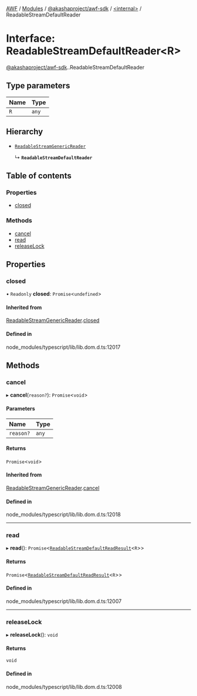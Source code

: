 [AWF](../README.md) / [Modules](../modules.md) / [@akashaproject/awf-sdk](../modules/akashaproject_awf_sdk.md) / [<internal\>](../modules/akashaproject_awf_sdk._internal_.md) / ReadableStreamDefaultReader

# Interface: ReadableStreamDefaultReader<R\>

[@akashaproject/awf-sdk](../modules/akashaproject_awf_sdk.md).[<internal>](../modules/akashaproject_awf_sdk._internal_.md).ReadableStreamDefaultReader

## Type parameters

| Name | Type |
| :------ | :------ |
| `R` | `any` |

## Hierarchy

- [`ReadableStreamGenericReader`](akashaproject_awf_sdk._internal_.ReadableStreamGenericReader.md)

  ↳ **`ReadableStreamDefaultReader`**

## Table of contents

### Properties

- [closed](akashaproject_awf_sdk._internal_.ReadableStreamDefaultReader.md#closed)

### Methods

- [cancel](akashaproject_awf_sdk._internal_.ReadableStreamDefaultReader.md#cancel)
- [read](akashaproject_awf_sdk._internal_.ReadableStreamDefaultReader.md#read)
- [releaseLock](akashaproject_awf_sdk._internal_.ReadableStreamDefaultReader.md#releaselock)

## Properties

### closed

• `Readonly` **closed**: `Promise`<`undefined`\>

#### Inherited from

[ReadableStreamGenericReader](akashaproject_awf_sdk._internal_.ReadableStreamGenericReader.md).[closed](akashaproject_awf_sdk._internal_.ReadableStreamGenericReader.md#closed)

#### Defined in

node_modules/typescript/lib/lib.dom.d.ts:12017

## Methods

### cancel

▸ **cancel**(`reason?`): `Promise`<`void`\>

#### Parameters

| Name | Type |
| :------ | :------ |
| `reason?` | `any` |

#### Returns

`Promise`<`void`\>

#### Inherited from

[ReadableStreamGenericReader](akashaproject_awf_sdk._internal_.ReadableStreamGenericReader.md).[cancel](akashaproject_awf_sdk._internal_.ReadableStreamGenericReader.md#cancel)

#### Defined in

node_modules/typescript/lib/lib.dom.d.ts:12018

___

### read

▸ **read**(): `Promise`<[`ReadableStreamDefaultReadResult`](../modules/akashaproject_awf_sdk._internal_.md#readablestreamdefaultreadresult)<`R`\>\>

#### Returns

`Promise`<[`ReadableStreamDefaultReadResult`](../modules/akashaproject_awf_sdk._internal_.md#readablestreamdefaultreadresult)<`R`\>\>

#### Defined in

node_modules/typescript/lib/lib.dom.d.ts:12007

___

### releaseLock

▸ **releaseLock**(): `void`

#### Returns

`void`

#### Defined in

node_modules/typescript/lib/lib.dom.d.ts:12008
